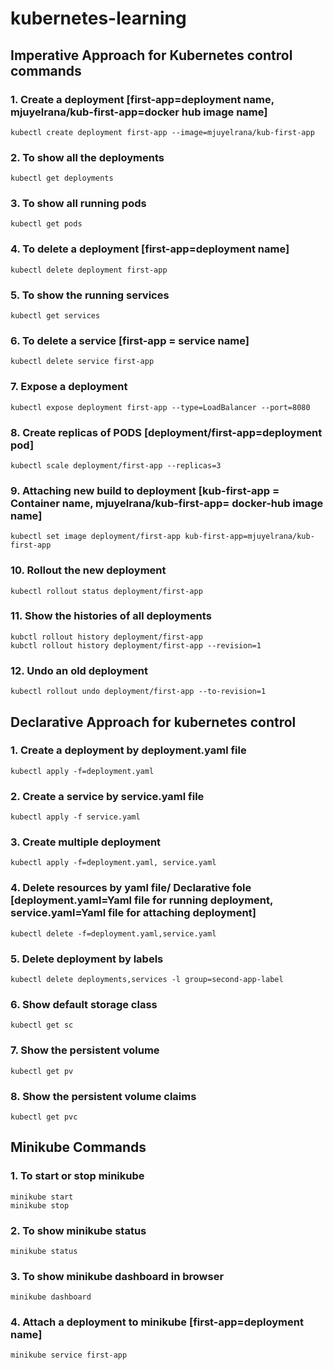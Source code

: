# kubernetes-learning

## Imperative Approach for Kubernetes control commands

### 1. Create a deployment [first-app=deployment name, mjuyelrana/kub-first-app=docker hub image name]
```shell
kubectl create deployment first-app --image=mjuyelrana/kub-first-app
```
### 2. To show all the deployments 
```shell
kubectl get deployments
```
### 3. To show all running pods 
```shell
kubectl get pods
```
### 4. To delete a deployment [first-app=deployment name]
```shell
kubectl delete deployment first-app
```
### 5. To show the running services
```shell
kubectl get services 
```
### 6. To delete a service [first-app = service name]
```shell
kubectl delete service first-app
```
### 7. Expose a deployment 
```shell
kubectl expose deployment first-app --type=LoadBalancer --port=8080
```
### 8. Create replicas of PODS [deployment/first-app=deployment pod]
```shell
kubectl scale deployment/first-app --replicas=3
```
### 9. Attaching new build to deployment [kub-first-app = Container name, mjuyelrana/kub-first-app= docker-hub image name]
```shell
kubectl set image deployment/first-app kub-first-app=mjuyelrana/kub-first-app 
```
### 10. Rollout the new deployment 
```shell
kubectl rollout status deployment/first-app
```
### 11. Show the histories of all deployments 
```shell
kubctl rollout history deployment/first-app
kubctl rollout history deployment/first-app --revision=1
```
### 12. Undo an old deployment 
```shell
kubectl rollout undo deployment/first-app --to-revision=1
```

## Declarative Approach for kubernetes control
### 1. Create a deployment by deployment.yaml file
```shell
kubectl apply -f=deployment.yaml
```
### 2. Create a service by service.yaml file
```shell
kubectl apply -f service.yaml
```
### 3. Create multiple deployment
```shell
kubectl apply -f=deployment.yaml, service.yaml
```
### 4. Delete resources by yaml file/ Declarative fole [deployment.yaml=Yaml file for running deployment, service.yaml=Yaml file for attaching deployment]
```shell
kubectl delete -f=deployment.yaml,service.yaml
```
### 5. Delete deployment by labels
```shell
kubectl delete deployments,services -l group=second-app-label
```
### 6. Show default storage class
```shell
kubectl get sc
```
### 7. Show the persistent volume
```shell
kubectl get pv
```
### 8. Show the persistent volume claims 
```shell
kubectl get pvc
```

## Minikube Commands
### 1. To start or stop minikube 
```shell
minikube start
minikube stop
```
### 2. To show minikube status 
```shell
minikube status 
```
### 3. To show minikube dashboard in browser 
```shell
minikube dashboard
```
### 4. Attach a deployment to minikube [first-app=deployment name] 
```shell
minikube service first-app 
```
